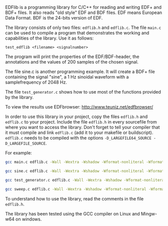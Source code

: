 EDFlib is a programming library for C/C++ for reading and writing EDF+ and BDF+ files.
It also reads "old style" EDF and BDF files.
EDF means European Data Format. BDF is the 24-bits version of EDF.

The library consists of only two files: `edflib.h` and `edflib.c`.
The file `main.c` can be used to compile a program that demonstrates the working and
capabilities of the library. Use it as follows:

`test_edflib <filename> <signalnumber>`

The program will print the properties of the EDF/BDF-header, the annotations and
the values of 200 samples of the chosen signal.

The file sine.c is another programming example. It will create a BDF+ file containing
the signal "sine", a 1 Hz sinoidal waveform with a samplefrequency of 2048 Hz.

The file `test_generator.c` shows how to use most of the functions provided by the library.

To view the results use EDFbrowser:  http://www.teuniz.net/edfbrowser/


In order to use this library in your project, copy the files `edflib.h` and `edflib.c` to
your project. Include the file `edflib.h` in every sourcefile from where you want
to access the library. Don't forget to tell your compiler that it must compile
and link `edflib.c` (add it to your makefile or buildscript).
`edflib.c` needs to be compiled with the options `-D_LARGEFILE64_SOURCE -D_LARGEFILE_SOURCE`.

For example:
```bash
gcc main.c edflib.c -Wall -Wextra -Wshadow -Wformat-nonliteral -Wformat-security -Wtype-limits -g -D_LARGEFILE64_SOURCE -D_LARGEFILE_SOURCE -o test_edflib

gcc sine.c edflib.c -Wall -Wextra -Wshadow -Wformat-nonliteral -Wformat-security -Wtype-limits -g -D_LARGEFILE64_SOURCE -D_LARGEFILE_SOURCE -lm -o sine

gcc test_generator.c edflib.c -Wall -Wextra -Wshadow -Wformat-nonliteral -Wformat-security -Wtype-limits -g -D_LARGEFILE64_SOURCE -D_LARGEFILE_SOURCE -lm -o testgenerator

gcc sweep.c edflib.c -Wall -Wextra -Wshadow -Wformat-nonliteral -Wformat-security -Wtype-limits -g -D_LARGEFILE64_SOURCE -D_LARGEFILE_SOURCE -lm -o sweep
```

To understand how to use the library, read the comments in the file `edflib.h`.

The library has been tested using the GCC compiler on Linux and Mingw-w64 on windows.



